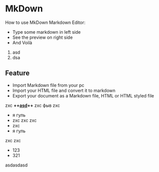 MkDown
======

How to use MkDown Markdown Editor:

* Type some markdown in left side
* See the preview on right side
* And Voilà

1. asd
2. dsa

Feature
-------

<!-- immutable-block -->  
* Import Markdown file from your pc
* Import your HTML file and convert it to markdown
* Export your document as a Markdown file, HTML or HTML styled file
<!-- /immutable-block -->

zxc <!-- immutable-inline -->**++[asd](https://skillbox.ru/media/code/yazyk-razmetki-markdown-shpargalka-po-sintaksisu-s-primerami/#stk-18)++**<!-- /immutable-inline --> zxc <!-- immutable-inline -->фыв<!-- /immutable-inline --> zxc

* я гуль
* zxc <!-- immutable-inline -->zxc<!-- /immutable-inline --> zxc
* <!-- immutable-inline -->zxc<!-- /immutable-inline -->
* я гуль

<!-- immutable-inline -->zxc<!-- /immutable-inline --> zxc
<!-- immutable-block -->  
* 123
* 321
<!-- /immutable-block -->

asdasdasd
